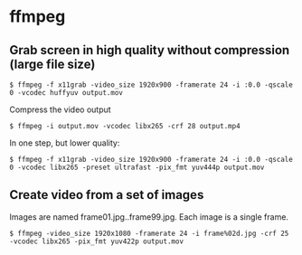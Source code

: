 ffmpeg
======

## Grab screen in high quality without compression (large file size)

    $ ffmpeg -f x11grab -video_size 1920x900 -framerate 24 -i :0.0 -qscale 0 -vcodec huffyuv output.mov

Compress the video output
    
    $ ffmpeg -i output.mov -vcodec libx265 -crf 28 output.mp4
    
In one step, but lower quality:
    
    $ ffmpeg -f x11grab -video_size 1920x900 -framerate 24 -i :0.0 -qscale 0 -vcodec libx265 -preset ultrafast -pix_fmt yuv444p output.mov

## Create video from a set of images

Images are named frame01.jpg..frame99.jpg. Each image is a single frame. 

    $ ffmpeg -video_size 1920x1080 -framerate 24 -i frame%02d.jpg -crf 25 -vcodec libx265 -pix_fmt yuv422p output.mov
